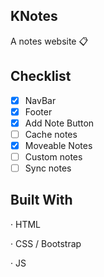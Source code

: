 ## KNotes
A notes website 📋

## Checklist
- [x] NavBar
- [x] Footer
- [x] Add Note Button
- [ ] Cache notes  
- [x] Moveable Notes
- [ ] Custom notes
- [ ] Sync notes

## Built With
· HTML

· CSS / Bootstrap

· JS
